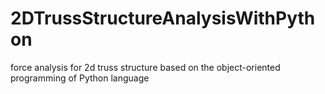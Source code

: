 # 2DTrussStructureAnalysisWithPython
force analysis for 2d truss structure based on the object-oriented programming of Python language
